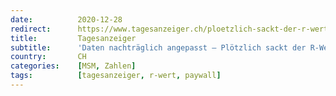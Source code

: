 ```yaml
---
date:          2020-12-28
redirect:      https://www.tagesanzeiger.ch/ploetzlich-sackt-der-r-wert-ab-241108981236
title:         Tagesanzeiger
subtitle:      'Daten nachträglich angepasst – Plötzlich sackt der R-Wert ab'
country:       CH
categories:    [MSM, Zahlen]
tags:          [tagesanzeiger, r-wert, paywall]
---
```

